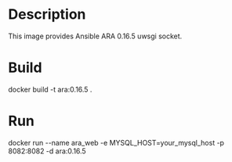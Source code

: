 # Description
This image provides Ansible ARA 0.16.5 uwsgi socket.

# Build
docker build -t ara:0.16.5 .

# Run
docker run --name ara_web -e MYSQL_HOST=your_mysql_host -p 8082:8082 -d ara:0.16.5
